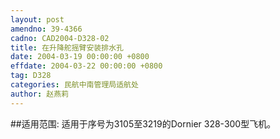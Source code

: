 ```yaml
---
layout: post
amendno: 39-4366
cadno: CAD2004-D328-02
title: 在升降舵摇臂安装排水孔
date: 2004-03-19 00:00:00 +0800
effdate: 2004-03-22 00:00:00 +0800
tag: D328
categories: 民航中南管理局适航处
author: 赵燕莉
---
```


##适用范围:
适用于序号为3105至3219的Dornier 328-300型飞机。

